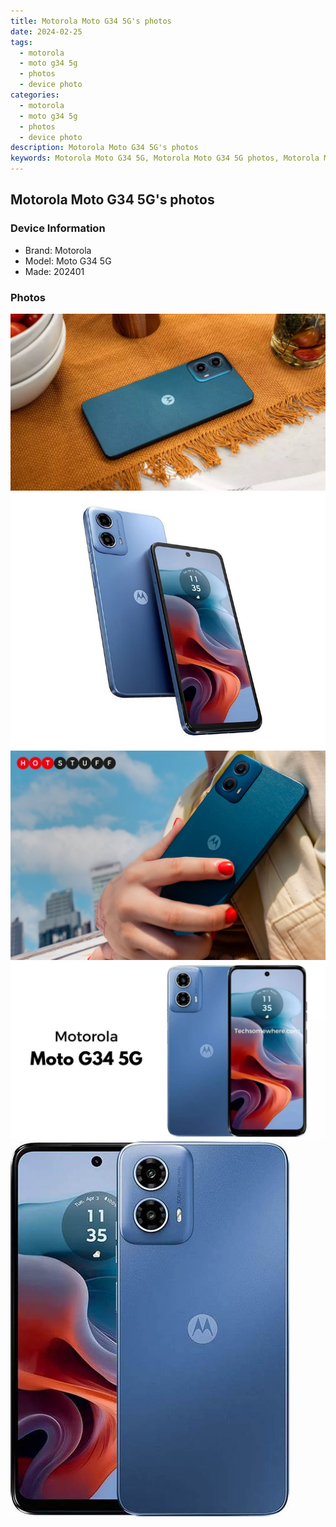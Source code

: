 ```yaml
---
title: Motorola Moto G34 5G's photos
date: 2024-02-25
tags: 
  - motorola
  - moto g34 5g
  - photos
  - device photo
categories: 
  - motorola
  - moto g34 5g
  - photos
  - device photo
description: Motorola Moto G34 5G's photos
keywords: Motorola Moto G34 5G, Motorola Moto G34 5G photos, Motorola Moto G34 5G device photo
---
```


## Motorola Moto G34 5G's photos

### Device Information

- Brand: Motorola
- Model: Moto G34 5G
- Made: 202401

### Photos

![/images/best-assets/devices/motorola/motorola-moto-g34-5g/1.jpg](/images/best-assets/devices/motorola/motorola-moto-g34-5g/1.jpg)
![/images/best-assets/devices/motorola/motorola-moto-g34-5g/2.jpg](/images/best-assets/devices/motorola/motorola-moto-g34-5g/2.jpg)
![/images/best-assets/devices/motorola/motorola-moto-g34-5g/3.jpg](/images/best-assets/devices/motorola/motorola-moto-g34-5g/3.jpg)
![/images/best-assets/devices/motorola/motorola-moto-g34-5g/4.jpg](/images/best-assets/devices/motorola/motorola-moto-g34-5g/4.jpg)
![/images/best-assets/devices/motorola/motorola-moto-g34-5g/5.jpg](/images/best-assets/devices/motorola/motorola-moto-g34-5g/5.jpg)

